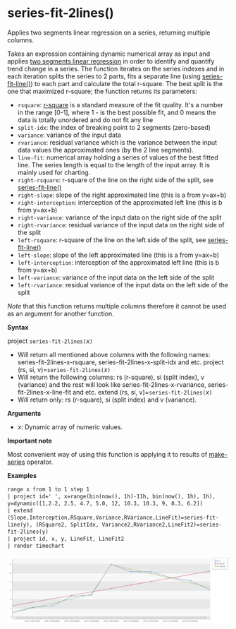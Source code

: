 # series-fit-2lines()

Applies two segments linear regression on a series, returning multiple columns.  

Takes an expression containing dynamic numerical array as input and applies [two segments linear regression](https://en.wikipedia.org/wiki/Segmented-regression) in order to identify and quantify trend change in a series. The function iterates on the series indexes and in each iteration splits the series to 2 parts, fits a separate line (using [series-fit-line()](series-fit-linefunction.md)) to each part and calculate the total r-square. The best split is the one that maximized r-square; the function returns its parameters:
* `rsquare`: [r-square](https://en.wikipedia.org/wiki/Coefficient-of-determination) is a standard measure of the fit quality. It's a number in the range [0-1], where 1 - is the best possible fit, and 0 means the data is totally unordered and do not fit any line
* `split-idx`: the index of breaking point to 2 segments (zero-based)
* `variance`: variance of the input data
* `rvariance`: residual variance which is the variance between the input data values the approximated ones (by the 2 line segments).
* `line-fit`: numerical array holding a series of values of the best fitted line. The series length is equal to the length of the input array. It is mainly used for charting.
* `right-rsquare`: r-square of the line on the right side of the split, see [series-fit-line()](series-fit-linefunction.md)
* `right-slope`: slope of the right approximated line (this is a from y=ax+b)
* `right-interception`: interception of the approximated left line (this is b from y=ax+b)
* `right-variance`: variance of the input data on the right side of the split
* `right-rvariance`: residual variance of the input data on the right side of the split
* `left-rsquare`: r-square of the line on the left side of the split, see [series-fit-line()](series-fit-linefunction.md)
* `left-slope`: slope of the left approximated line (this is a from y=ax+b)
* `left-interception`: interception of the approximated left line (this is b from y=ax+b)
* `left-variance`: variance of the input data on the left side of the split
* `left-rvariance`: residual variance of the input data on the left side of the split

*Note* that this function returns multiple columns therefore it cannot be used as an argument for another function.

**Syntax**

project `series-fit-2lines(`*x*`)`
* Will return all mentioned above columns with the following names: series-fit-2lines-x-rsquare, series-fit-2lines-x-split-idx and etc.
project (rs, si, v)=`series-fit-2lines(`*x*`)`
* Will return the following columns: rs (r-square), si (split index), v (variance) and the rest will look like series-fit-2lines-x-rvariance, series-fit-2lines-x-line-fit and etc.
extend (rs, si, v)=`series-fit-2lines(`*x*`)`
* Will return only: rs (r-square), si (split index) and v (variance).
  
**Arguments**

* *x*: Dynamic array of numeric values.  

**Important note**

Most convenient way of using this function is applying it to results of [make-series](make-seriesoperator.md) operator.

**Examples**

<!-- csl: https://help.kusto.windows.net:443/Samples -->
```
range x from 1 to 1 step 1
| project id=' ', x=range(bin(now(), 1h)-11h, bin(now(), 1h), 1h), y=dynamic([1,2.2, 2.5, 4.7, 5.0, 12, 10.3, 10.3, 9, 8.3, 6.2])
| extend (Slope,Interception,RSquare,Variance,RVariance,LineFit)=series-fit-line(y), (RSquare2, SplitIdx, Variance2,RVariance2,LineFit2)=series-fit-2lines(y)
| project id, x, y, LineFit, LineFit2
| render timechart
```

![](./Images/samples/series-fit-2lines.png)
